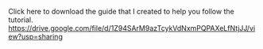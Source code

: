 Click here to download the guide that I created to help you follow the tutorial.
  https://drive.google.com/file/d/1Z94SArM9azTcykVdNxmPQPAXeLfNtjJJ/view?usp=sharing

